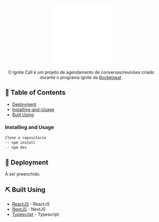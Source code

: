 <p align="center">
  <a href="" rel="noopener">
    <img width=200px height=200px src="./assets/ignite-call.svg" alt="Ignite Call logo">
  </a>
</p>

<p align="center">
  O Ignite Call é um projeto de agendamento de conversas/reuniões criado durante o programa ignite da 
  <a href="https://rocketseat.com.br/" target="_blank">Rocketseat</a>.
</p>

## 📝 Table of Contents

- [Deployment](#deployment)
- [Installing-and-Usage](#installing-and-usage)
- [Built Using](#built_using)


### Installing and Usage

```
Clone o repositório
-- npm install
-- npm dev
```

## 🚀 Deployment <a name = "deployment"></a>

À ser preenchido.

## ⛏️ Built Using <a name = "built_using"></a>

- [ReactJS](https://reactjs.org/) - ReactJS
- [NextJS](https://www.nextjs.org/) - NextJS
- [Typescript](https://www.typescriptlang.org/) - Typescript
